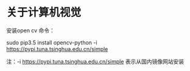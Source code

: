 # 关于计算机视觉

安装open cv 命令：

sudo pip3.5 install opencv-python -i https://pypi.tuna.tsinghua.edu.cn/simple

注：-i  https://pypi.tuna.tsinghua.edu.cn/simple 表示从国内镜像网站安装